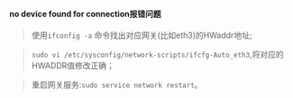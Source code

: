 #### no device found for connection报错问题
> 使用`ifconfig -a` 命令找出对应网关(比如eth3)的HWaddr地址;

> `sudo vi /etc/sysconfig/network-scripts/ifcfg-Auto_eth3`,将对应的HWADDR值修改正确；

> 重启网关服务:`sudo service network restart`。